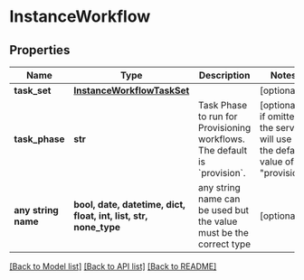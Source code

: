 # InstanceWorkflow


## Properties
Name | Type | Description | Notes
------------ | ------------- | ------------- | -------------
**task_set** | [**InstanceWorkflowTaskSet**](InstanceWorkflowTaskSet.md) |  | [optional] 
**task_phase** | **str** | Task Phase to run for Provisioning workflows. The default is &#x60;provision&#x60;. | [optional]  if omitted the server will use the default value of "provision"
**any string name** | **bool, date, datetime, dict, float, int, list, str, none_type** | any string name can be used but the value must be the correct type | [optional]

[[Back to Model list]](../README.md#documentation-for-models) [[Back to API list]](../README.md#documentation-for-api-endpoints) [[Back to README]](../README.md)


